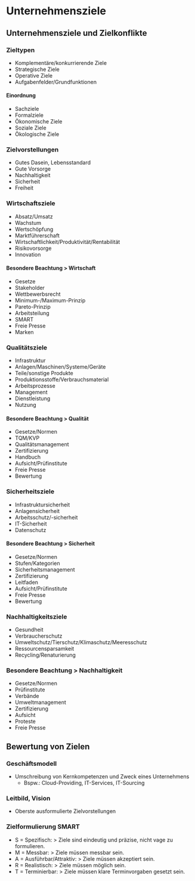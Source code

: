 # Unternehmensziele

## Unternehmensziele und Zielkonflikte

### Zieltypen
- Komplementäre/konkurrierende Ziele
- Strategische Ziele
- Operative Ziele
- Aufgabenfelder/Grundfunktionen

#### Einordnung
- Sachziele
- Formalziele
- Ökonomische Ziele
- Soziale Ziele
- Ökologische Ziele

### Zielvorstellungen
- Gutes Dasein, Lebensstandard
- Gute Vorsorge
- Nachhaltigkeit
- Sicherheit
- Freiheit

### Wirtschaftsziele
- Absatz/Umsatz
- Wachstum
- Wertschöpfung
- Marktführerschaft
- Wirtschaftlichkeit/Produktivität/Rentabilität
- Risikovorsorge
- Innovation

#### Besondere Beachtung > Wirtschaft
- Gesetze
- Stakeholder
- Wettbewerbsrecht
- Minimum-/Maximum-Prinzip
- Pareto-Prinzip
- Arbeitsteilung
- SMART
- Freie Presse
- Marken

### Qualitätsziele
- Infrastruktur
- Anlagen/Maschinen/Systeme/Geräte
- Teile/sonstige Produkte
- Produktionsstoffe/Verbrauchsmaterial
- Arbeitsprozesse
- Management
- Dienstleistung
- Nutzung

#### Besondere Beachtung > Qualität
- Gesetze/Normen
- TQM/KVP
- Qualitätsmanagement
- Zertifizierung
- Handbuch
- Aufsicht/Prüfinstitute
- Freie Presse
- Bewertung

### Sicherheitsziele
- Infrastruktursicherheit
- Anlagensicherheit
- Arbeitsschutz/-sicherheit
- IT-Sicherheit
- Datenschutz

#### Besondere Beachtung > Sicherheit
- Gesetze/Normen
- Stufen/Kategorien
- Sicherheitsmanagement
- Zertifizierung
- Leitfaden
- Aufsicht/Prüfinstitute
- Freie Presse
- Bewertung

### Nachhaltigkeitsziele
- Gesundheit
- Verbraucherschutz
- Umweltschutz/Tierschutz/Klimaschutz/Meeresschutz
- Ressourcensparsamkeit
- Recycling/Renaturierung

### Besondere Beachtung > Nachhaltigkeit
- Gesetze/Normen
- Prüfinstitute
- Verbände
- Umweltmanagement
- Zertifizierung
- Aufsicht
- Proteste
- Freie Presse

## Bewertung von Zielen

### Geschäftsmodell
- Umschreibung von Kernkompetenzen und Zweck eines Unternehmens
  - Bspw.: Cloud-Providing, IT-Services, IT-Sourcing
 
### Leitbild, Vision
- Oberste ausformulierte Zielvorstellungen

### Zielformulierung SMART
- S = Spezifisch: > Ziele sind eindeutig und präzise, nicht vage zu formulieren.
- M = Messbar: > Ziele müssen messbar sein.
- A = Ausführbar/Attraktiv: > Ziele müssen akzeptiert sein.
- R = Realistisch: > Ziele müssen möglich sein.
- T = Terminierbar: > Ziele müssen klare Terminvorgaben gesetzt sein.
